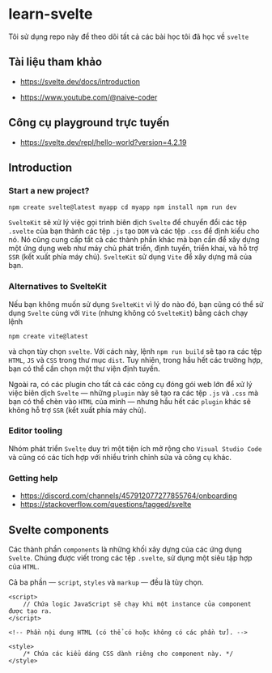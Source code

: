 # learn-svelte

Tôi sử dụng repo này để theo dõi tất cả các bài học tôi đã học về `svelte`

## Tài liệu tham khảo

- https://svelte.dev/docs/introduction

- https://www.youtube.com/@naive-coder

## Công cụ playground trực tuyến

- https://svelte.dev/repl/hello-world?version=4.2.19

## Introduction

### Start a new project?

```svelte
npm create svelte@latest myapp cd myapp npm install npm run dev
```

`SvelteKit` sẽ xử lý việc gọi trình biên dịch `Svelte` để chuyển đổi các tệp `.svelte` của bạn thành các tệp `.js` tạo `DOM` và các tệp `.css` để định kiểu cho nó. Nó cũng cung cấp tất cả các thành phần khác mà bạn cần để xây dựng một ứng dụng web như máy chủ phát triển, định tuyến, triển khai, và hỗ trợ `SSR` (kết xuất phía máy chủ). `SvelteKit` sử dụng `Vite` để xây dựng mã của bạn.

### Alternatives to SvelteKit

Nếu bạn không muốn sử dụng `SvelteKit` vì lý do nào đó, bạn cũng có thể sử dụng `Svelte` cùng với `Vite` (nhưng không có `SvelteKit`) bằng cách chạy lệnh

```svelte
npm create vite@latest
```

và chọn tùy chọn `svelte`. Với cách này, lệnh `npm run build` sẽ tạo ra các tệp `HTML`, `JS` và `CSS` trong thư mục `dist`. Tuy nhiên, trong hầu hết các trường hợp, bạn có thể cần chọn một thư viện định tuyến.

Ngoài ra, có các plugin cho tất cả các công cụ đóng gói web lớn để xử lý việc biên dịch `Svelte` — những `plugin` này sẽ tạo ra các tệp `.js` và `.css` mà bạn có thể chèn vào `HTML` của mình — nhưng hầu hết các `plugin` khác sẽ không hỗ trợ `SSR` (kết xuất phía máy chủ).

### Editor tooling

Nhóm phát triển `Svelte` duy trì một tiện ích mở rộng cho `Visual Studio Code` và cũng có các tích hợp với nhiều trình chỉnh sửa và công cụ khác.

### Getting help

- https://discord.com/channels/457912077277855764/onboarding
- https://stackoverflow.com/questions/tagged/svelte

## Svelte components

Các thành phần `components` là những khối xây dựng của các ứng dụng `Svelte`. Chúng được viết trong các tệp `.svelte`, sử dụng một siêu tập hợp của `HTML`.

Cả ba phần — `script`, `styles` và `markup` — đều là tùy chọn.

```svelte
<script>
	// Chứa logic JavaScript sẽ chạy khi một instance của component được tạo ra.
</script>

<!-- Phần nội dung HTML (có thể có hoặc không có các phần tử). -->

<style>
	/* Chứa các kiểu dáng CSS dành riêng cho component này. */
</style>
```

### <script>

Khối `<script>` chứa `JavaScript` sẽ chạy khi một `instance` của `component` được tạo ra. Các biến được khai báo (hoặc nhập khẩu) ở cấp cao nhất có thể được 'nhìn thấy' từ phần `markup` của `component`. Có bốn quy tắc bổ sung:

### export tạo ra một prop của component.

`Svelte` sử dụng từ khóa `export` để đánh dấu khai báo biến như là một thuộc tính `property` hoặc `prop`, điều này có nghĩa là nó trở nên có thể truy cập được cho những người sử dụng `component` đó (xem phần về `property` và `props` để biết thêm thông tin).

```svelte
<script>
	export let foo;

	// Các giá trị được truyền vào dưới dạng props
	// sẽ ngay lập tức có sẵn
	console.log({ foo });
</script>
```

Bạn có thể chỉ định một giá trị mặc định ban đầu cho một `prop`. Giá trị này sẽ được sử dụng nếu người dùng `component` không chỉ định `prop` đó (hoặc nếu giá trị ban đầu của nó là `undefined`) khi khởi tạo `component`. Lưu ý rằng nếu giá trị của `props` sau đó được cập nhật, bất kỳ `prop` nào không có giá trị được chỉ định sẽ được đặt thành `undefined` (thay vì giá trị ban đầu của nó).

Trong chế độ phát triển (xem các tùy chọn biên dịch), một cảnh báo sẽ được in ra nếu không cung cấp giá trị mặc định ban đầu và người dùng không chỉ định giá trị. Để tắt cảnh báo này, hãy đảm bảo rằng một giá trị mặc định ban đầu được chỉ định, ngay cả khi nó là `undefined`.

```svelte
<script>
	export let bar = 'optional default initial value';
	export let baz = undefined;
</script>
```

Nếu bạn xuất một `const`, `class` , hoặc `function`, chúng sẽ là chỉ đọc (readonly) từ bên ngoài component. Tuy nhiên, các hàm vẫn có thể là giá trị của `prop`, như trong ví dụ dưới đây:

```svelte
<script>
	// đây là chỉ đọc (readonly)
	export const thisIs = 'readonly';

	/** @param {string} name */
	export function greet(name) {
		alert(`hello ${name}!`);
	}

	// đây là một prop
	export let format = (n) => n.toFixed(2);
</script>
```

Các `props` chỉ đọc (readonly) có thể được truy cập như các thuộc tính của phần tử, liên kết với `component` bằng cú pháp `bind:this syntax` (xem thêm phần https://svelte.dev/docs/component-directives#bind-this).

Bạn có thể sử dụng các từ khóa đã được đặt trước (reserved words) làm tên `props`.

```svelte
<script>
	/** @type {string} */
	let className;

	// tạo một thuộc tính `class`, mặc dù
	// nó là một từ khóa đã được đặt trước
	export { className as class };
</script>
```

### Khái niệm reactive

Trong Svelte, "reactive" (hoặc "reactivity") đề cập đến khả năng của hệ thống để tự động theo dõi và cập nhật giao diện người dùng (UI) khi trạng thái của `component` thay đổi. Điều này giúp bạn tránh phải cập nhật `UI` một cách thủ công, vì `Svelte` xử lý điều đó cho bạn.

### Assignments are 'reactive'

Để thay đổi trạng thái của `component` và kích hoạt việc tái kết xuất (re-render), bạn chỉ cần gán giá trị cho một biến được khai báo cục bộ.

Trong ví dụ dưới đây, khi bạn gọi hàm `handleClick`, giá trị của biến `count` sẽ được tăng lên 1. `Svelte` sẽ tự động nhận diện sự thay đổi và cập nhật giao diện người dùng (UI) nếu phần `markup` của `component` có tham chiếu đến `count`. Việc sử dụng biểu thức cập nhật (count += 1) hoặc phép gán giá trị (count = count + 1) đều có cùng hiệu ứng trong việc kích hoạt cập nhật `UI`.

```svelte
<script>
	let count = 0;

	function handleClick() {
		// gọi hàm này sẽ kích hoạt việc cập nhật
		// nếu phần markup tham chiếu đến `count`
		count = count + 1;
	}
</script>
```

Trong `Svelte`, vì cơ chế `reactivity` dựa trên các phép gán giá trị, các phương thức của mảng như `.push()` và `.splice()` sẽ không tự động kích hoạt việc cập nhật giao diện người dùng (UI). Để kích hoạt cập nhật, bạn cần thực hiện một phép gán bổ sung như arr = arr. Phép gán này báo cho `Svelte` rằng giá trị của `arr` đã thay đổi, và do đó `Svelte` sẽ cập nhật `UI` nếu `arr` được tham chiếu trong phần `markup`.

```svelte
<script>
	let arr = [0, 1];

	function handleClick() {
		// gọi phương thức này không kích hoạt cập nhật
		arr.push(2);
		// phép gán này sẽ kích hoạt cập nhật
		// nếu phần markup tham chiếu đến `arr`
		arr = arr;
	}
</script>
```

Trong `Svelte`, các khối <script> chỉ được thực thi khi `component` được tạo ra, vì vậy các phép gán trong khối `<script>` sẽ không tự động được thực hiện lại khi một prop được cập nhật. Trong ví dụ trên, biến name chỉ được thiết lập khi `component` được tạo ra, và nó sẽ không tự động cập nhật khi giá trị của `person` thay đổi.

Để theo dõi các thay đổi của một `prop`, bạn sẽ cần sử dụng một phương pháp khác, chẳng hạn như phản ứng với sự thay đổi của `prop` trong một khối `<script>`, như được minh họa trong phần ví dụ sau.

```svelte
<script>
	export let person;
	// điều này chỉ thiết lập `name` khi component được tạo ra
	// nó sẽ không cập nhật khi `person` thay đổi
	let { name } = person;
</script>
```

### $: marks a statement as reactive

- Câu lệnh `top-level`: Bất kỳ câu lệnh nào ở cấp cao nhất (không nằm trong một khối hoặc hàm) đều có thể được đánh dấu là `reactive` bằng cách thêm tiền tố `$:`.

- Thực thi câu lệnh `reactive`: Các câu lệnh `reactive` chạy sau khi các mã `script` khác được thực thi và trước khi giao diện `component` được `render`, bất cứ khi nào các giá trị mà chúng phụ thuộc thay đổi.

```svelte
<script>
	export let title;
	export let person;

	// điều này sẽ cập nhật document.title mỗi khi
	// prop title thay đổi
	$: document.title = title;

	$: {
		console.log(`nhiều câu lệnh có thể được kết hợp`);
		console.log(`tiêu đề hiện tại là ${title}`);
	}

	// điều này sẽ cập nhật name khi `person` thay đổi
	$: ({ name } = person);

	// không nên làm điều này. nó sẽ chạy trước dòng trên
	let name2 = name;
</script>
```

- Chỉ những giá trị trực tiếp xuất hiện trong khối `$:` mới trở thành các phụ thuộc của câu lệnh `reactive`.

```svelte
<script>
	let x = 0;
	let y = 0;

	/** @param {number} value */
	function yPlusAValue(value) {
		return value + y;
	}

	$: total = yPlusAValue(x);
</script>

Total: {total}
<button on:click={() => x++}> Increment X </button>

<button on:click={() => y++}> Increment Y </button>
```

Trong ví dụ trên, `total` chỉ được cập nhật khi giá trị của `x` thay đổi, vì `x` là giá trị trực tiếp trong biểu thức `yPlusAValue(x)`.
`y` không ảnh hưởng đến việc cập nhật `total` vì `y` không phải là một phần của khối `$:`.
Khi bạn nhấn nút để tăng giá trị của `x`, `total` sẽ được cập nhật vì `x` là một phần của biểu thức trong khối `$:`.

Khi bạn nhấn nút để tăng giá trị của `y`, `total` sẽ không được cập nhật ngay lập tức, vì `y` không phải là một phần của khối `$:` mà chỉ là một phần của hàm `yPlusAValue(x)` được gọi trong khối `$:`.

- Các khối reactive `$:` được sắp xếp và phân tích tĩnh tại thời điểm biên dịch. `Svelte` chỉ xem xét các biến được gán và sử dụng trực tiếp trong khối `$:` đó, không phải các biến trong các hàm được gọi từ khối đó.

```svelte
<script>
	let x = 0;
	let y = 0;

	/** @param {number} value */
	function setY(value) {
		y = value;
	}

	$: yDependent = y;
	$: setY(x);
</script>
```

Trong ví dụ này:

`yDependent = y;` là một khối `reactive` sẽ cập nhật giá trị của `yDependent` khi `y` thay đổi.

`setY(x);` là một khối `reactive` sẽ gọi hàm `setY` với giá trị của `x` và cập nhật `y` mỗi khi `x` thay đổi.

Do các khối `reactive` được phân tích tĩnh và sắp xếp theo thứ tự chúng xuất hiện trong mã nguồn, `setY(x);` sẽ được thực thi trước khi `yDependent = y;` được cập nhật.

Điều này có nghĩa là khi `x` thay đổi, `setY(x)` sẽ cập nhật `y`, nhưng `yDependent` sẽ không ngay lập tức phản ánh giá trị mới của `y` trong lần cập nhật kế tiếp.

`yDependent` sẽ chỉ cập nhật khi `y` thay đổi trực tiếp. Việc thay đổi `x` sẽ không trực tiếp làm `yDependent` cập nhật ngay lập tức vì sự cập nhật của `y` thông qua `setY(x)` sẽ không làm `yDependent` được cập nhật lại.

- Sắp xếp Các Khối `Reactive`:

Di chuyển câu lệnh `$: yDependent = y;` xuống dưới `$: setY(x);` sẽ làm cho `yDependent` được cập nhật khi `x` thay đổi, vì các khối `reactive` sẽ được thực thi theo thứ tự chúng xuất hiện. Khi `x` thay đổi, `setY(x)` sẽ cập nhật `y`, và sau đó `yDependent` sẽ được cập nhật dựa trên giá trị mới của `y`.
Khai Báo Biến Tự Động:

Nếu một câu lệnh chỉ bao gồm việc gán giá trị cho một biến chưa được khai báo, `Svelte` sẽ tự động chèn một câu lệnh khai báo `let` cho biến đó.
Trong ví dụ trên, biến `squared` và `cubed` không cần được khai báo trước vì `Svelte` tự động khai báo chúng.
Câu lệnh `$: squared = num _ num;` và `$: cubed = squared _ num;` sẽ tự động tạo ra các biến `squared` và `cubed` và theo dõi sự thay đổi của chúng, cập nhật giá trị khi `num` thay đổi.

```svelte
<script>
	/** @type {number} */
	export let num;

	// Chúng ta không cần khai báo `squared` và `cubed`
	// — Svelte sẽ tự động làm điều đó cho chúng ta
	$: squared = num * num;
	$: cubed = squared * num;
</script>
```

### Prefix stores with $ to access their values

- `Store` là một đối tượng cho phép truy cập giá trị một cách `reactive` qua một hợp đồng `store` đơn giản. Mô-đun `svelte/store` cung cấp các triển khai `store` cơ bản để thực hiện hợp đồng này.

- Truy Cập Giá Trị `Store`:

Bất kỳ khi nào bạn có một tham chiếu đến `store`, bạn có thể truy cập giá trị của nó trong `component` bằng cách thêm ký hiệu `$` trước tên `store`. Điều này khiến `Svelte` khai báo biến với tiền tố `$`, đăng ký vào `store` khi `component` được khởi tạo và hủy đăng ký khi cần thiết.

- Gán Giá Trị:

Việc gán giá trị cho các biến có tiền tố $ yêu cầu biến đó phải là một `writable store` và sẽ dẫn đến việc gọi phương thức `.set` của `store`.
Địa Điểm Khai Báo `Store`:

- `Store` phải được khai báo ở cấp cao nhất của `component` — không nằm trong một khối `if` hay `hàm`, chẳng hạn.
- Biến Cục Bộ:

Các biến cục bộ (không phải giá trị store) không nên có tiền tố `$`.

```svelte
<script>
	import { writable } from 'svelte/store';

	const count = writable(0);
	console.log($count); // in ra 0

	count.set(1);
	console.log($count); // in ra 1

	$count = 2;
	console.log($count); // in ra 2
</script>
```

### Tạo Stores Tùy Chỉnh Trong Svelte

- Bạn có thể tạo các store của riêng mình mà không cần dựa vào `svelte/store`, bằng cách triển khai hợp đồng `store`:

- `.subscribe Method:`

Một `store` phải chứa phương thức `.subscribe`, phương thức này phải chấp nhận một hàm đăng ký (subscription function) như đối số.
Hàm đăng ký này phải được gọi ngay lập tức và đồng bộ với giá trị hiện tại của store khi gọi `.subscribe`.
Tất cả các hàm đăng ký hiện tại của `store` phải được gọi đồng bộ mỗi khi giá trị của `store` thay đổi.

`Unsubscribe Function:`

Phương thức `.subscribe` phải trả về một hàm hủy đăng ký (unsubscribe function).
Việc gọi hàm hủy đăng ký phải dừng việc đăng ký, và hàm đăng ký tương ứng không được gọi lại bởi `store`.

- `.set Method (Tùy Chọn):`

Một `store` có thể tùy chọn chứa phương thức `.set`, phương thức này phải chấp nhận một giá trị mới cho `store` và gọi tất cả các hàm đăng ký hiện tại đồng bộ.
`Store` như vậy được gọi là `writable store`.

- Tương Thích Với `RxJS Observables:`

Phương thức `.subscribe` cũng có thể trả về một đối tượng với phương thức `.unsubscribe`, thay vì trả về hàm hủy đăng ký trực tiếp.
Tuy nhiên, trừ khi `.subscribe` gọi hàm đăng ký đồng bộ (mà không được yêu cầu bởi Observable spec), `Svelte` sẽ coi giá trị của `store` là `undefined` cho đến khi nó làm vậy.

```svelte
function createCustomStore(initialValue) {
	let value = initialValue;
	const subscribers = new Set();

	return {
		subscribe(subscriber) {
			subscribers.add(subscriber);
			subscriber(value); // Call the subscriber immediately with the current value

			return () => {
				subscribers.delete(subscriber); // Return an unsubscribe function
			};
		},
		set(newValue) {
			value = newValue;
			subscribers.forEach(subscriber => subscriber(value)); // Notify all subscribers
		}
	};
}

// Usage
const count = createCustomStore(0);

count.subscribe(value => {
	console.log(`Current value: ${value}`);
});

count.set(1); // Logs: Current value: 1
```

### <script context="module"> trong Svelte

- Trong `Svelte`, `<script>` với thuộc tính `context="module"` chạy một lần khi `module` lần đầu được đánh giá, thay vì chạy cho mỗi `instance` của `component`. Các giá trị khai báo trong khối này có thể được truy cập từ `<script>` thông thường (và từ phần `markup` của `component`), nhưng không ngược lại.

- Bạn có thể `export` các biến và hàm từ khối này, và chúng sẽ trở thành các `exports` của `module` đã biên dịch.

- Ví dụ: Hàm `alertTotal` có thể được nhập vào từ `module Svelte`.

- Bạn không thể `export  default` từ khối `module`, vì `export` mặc định của `module` là chính `component`.

- Các biến khai báo trong khối `module` không `reactive`. Việc gán lại giá trị cho chúng sẽ không kích hoạt việc `render` lại mặc dù biến đó có thể được cập nhật. Đối với các giá trị được chia sẻ giữa nhiều `component`, bạn nên sử dụng `store`.

```svelte
<script context="module">
	let totalComponents = 0;

	// Hàm này có thể được export như sau:
	// `import Example, { alertTotal } from './Example.svelte'`
	export function alertTotal() {
		alert(totalComponents);
	}
</script>

<script>
	totalComponents += 1;
	console.log(`total number of times this component has been created: ${totalComponents}`);
</script>
```

### <style>

#### CSS Scoped và Toàn Cục Trong Svelte

Trong `Svelte`, `CSS` bên trong khối <style> sẽ được giới hạn cho `component` đó. Điều này được thực hiện bằng cách thêm một lớp vào các phần tử bị ảnh hưởng, lớp này dựa trên một `hash` của các kiểu của `component` (ví dụ: svelte-123xyz).

#### CSS Scoped

`CSS` bên trong <style> block sẽ chỉ ảnh hưởng đến các phần tử trong `component` đó:

```svelte
<style>
	p {
		/* Điều này chỉ ảnh hưởng đến các <p> trong component này */
		color: burlywood;
	}
</style>
<style>
	:global(body) {
		/* Điều này sẽ áp dụng cho <body> */
		margin: 0;
	}

	div :global(strong) {
		/* Điều này sẽ áp dụng cho tất cả các <strong> trong bất kỳ component nào,
		   nếu chúng nằm trong các phần tử <div> thuộc về component này */
		color: goldenrod;
	}

	p:global(.red) {
		/* Điều này sẽ áp dụng cho tất cả các <p> thuộc về component này với lớp red,
		   ngay cả khi class="red" không xuất hiện trong markup ban đầu, và được thêm vào
		   tại runtime. Điều này hữu ích khi lớp của phần tử được áp dụng động, chẳng hạn như
		   khi cập nhật thuộc tính classList của phần tử trực tiếp. */
	}
</style>
```

#### Keyframes Toàn Cục và <style> Tag Trong Svelte

- `Keyframes` Toàn Cục
  Nếu bạn muốn tạo các `keyframes` mà có thể truy cập toàn cục, bạn cần thêm tiền tố `-global-` vào tên `keyframe` của bạn. Phần `-global-` sẽ bị loại bỏ khi biên dịch, và `keyframe` sẽ được tham chiếu chỉ bằng tên `my-animation-name` ở nơi khác trong mã của bạn.

```svelte
<style>
	@keyframes -global-my-animation-name {
		/* mã keyframe ở đây */
	}
</style>
```

Tên `keyframe` với `-global-` sẽ được biên dịch thành `my-animation-name` và có thể được sử dụng toàn cục trong mã `CSS` của bạn.

`<style> Tag` Trong `Component`
Mỗi `component` nên chỉ có một `<style> tag` cấp cao nhất. Tuy nhiên, bạn có thể có `<style> tag` lồng ghép bên trong các phần tử khác hoặc các khối `logic`.

Thí Dụ:

```svelte
<div>
	<style>
		/* tag <style> này sẽ được chèn vào DOM như vậy */
		div {
			/* Điều này sẽ áp dụng cho tất cả các phần tử `<div>` trong DOM */
			color: red;
		}
	</style>
</div>
```

`<style> tag` lồng ghép sẽ được chèn vào `DOM` mà không có xử lý hay giới hạn phạm vi nào, nghĩa là `CSS` bên trong nó sẽ áp dụng cho toàn bộ `DOM`, không bị giới hạn bởi `scoping` của `component`.

- `Keyframes` Toàn Cục: Sử dụng tiền tố `-global-` để đảm bảo `keyframes` có thể được truy cập toàn cục sau khi biên dịch.
  Một `<style> Tag`: Nên có một `<style> tag` cấp cao nhất trong mỗi `component`. `<style> tag` lồng ghép sẽ không được xử lý và áp dụng toàn cục trong `DOM`.

## Basic markup

### Tags

- Thẻ Viết Thường: Như `<div>`, đại diện cho các phần tử `HTML` thông thường.

- Thẻ Viết Hoa: Như `<Widget>` hoặc `<Namespace.Widget>`, chỉ định một `component`.

* HTML Element:

  ```svelte
  <div>
  	<!-- Đây là một phần tử HTML -->
  </div>
  ```

* Component:

  ```svelte
  <Widget>
  	<!-- Đây là một component -->
  </Widget>
  ```

* Component Với Namespace:

  ```svelte
  <Namespace.Widget>
  	<!-- Đây là một component trong namespace -->
  </Namespace.Widget>
  ```

### Attributes and props

#### Thuộc Tính Mặc Định

- Hoạt Động Giống `HTML`: Các thuộc tính hoạt động giống như các thuộc tính `HTML`.

```svelte
<div class="foo">
	<button disabled>can't touch this</button>
</div>
```

- Giá Trị Có Thể Không Có Dấu Nháy: Giá trị có thể không có dấu nháy.

```svelte
<!-- Không có dâú nháy -->
<input type="checkbox" />
```

- Biểu Thức `JavaScript`: Giá trị thuộc tính có thể chứa các biểu thức `JavaScript`.

```svelte
<a href="page/{p}">page {p}</a>
<button disabled={!clickable}>...</button>
```

- Thuộc Tính `Boolean`: Thuộc tính `boolean` được bao gồm nếu giá trị của nó là `truthy` và bị loại trừ nếu giá trị là `falsy`.

```svelte
<input required={false} placeholder="This input field is not required" />
<div title={null}>This div has no title attribute</div>
```

- Có Thể Được Đặt Trong Dấu Nháy: Nếu biểu thức có các ký tự gây lỗi cú pháp trong HTML thông thường, có thể sử dụng dấu nháy để bao quanh giá trị.

```svelte
<button disabled={number !== 42}>...</button>
```

- Rút Gọn Tên Thuộc Tính: Khi tên thuộc tính và giá trị khớp nhau `(name={name})`, có thể sử dụng cú pháp rút gọn.

```svelte
<button {disabled}>...</button>
<!-- Tương đương với <button disabled={disabled}>...</button> -->
```

#### Thuộc Tính Component

- `Thuộc Tính/Props` Trong `Component`: Các giá trị truyền vào `component` được gọi là `properties` hoặc `props`, không phải là thuộc tính `DOM`.

```svelte
<Widget foo={bar} answer={42} text="hello" />
```

- `Spread Attributes`: Cho phép truyền nhiều thuộc tính hoặc `properties` đến một phần tử hoặc `component` cùng một lúc. Một phần tử hoặc `component` có thể có nhiều `spread attributes`, xen kẽ với các thuộc tính thông thường.

```svelte
<Widget {...things} />
```

- `$$props`: Đại diện cho tất cả các `props` được truyền vào một `component`, bao gồm cả những `props` không được khai báo với `export`. `$$props` có thể không hiệu quả như việc tham chiếu một `prop` cụ thể vì mọi thay đổi ở bất kỳ `prop` nào đều gây ra việc `Svelte` phải kiểm tra lại tất cả các sử dụng của `$$props`.

```svelte
<Widget {...$$props} />
```

- `$$restProps`: Chứa các `props` không được khai báo với `export`. Có thể dùng để truyền các thuộc tính không xác định khác đến một phần tử trong một `component`. Hiệu suất tương đương như việc truy cập thuộc tính cụ thể.

```svelte
<input {...$$restProps} />
```

#### Thứ Tự Thuộc Tính

- Thứ Tự Quan Trọng: Đôi khi thứ tự thuộc tính quan trọng vì `Svelte` thiết lập thuộc tính tuần tự trong `JavaScript`. Ví dụ:

```svelte
<input type="range" min="0" max="1" value={0.5} step="0.1" />
<!-- Nên đổi thành <input type="range" min="0" max="1" step="0.1" value={0.5}/> -->
<img src="..." loading="lazy" />
<!-- Nên đổi thành <img loading="lazy" src="..."> -->
```

Giải Thích: `Svelte` có thể thiết lập thuộc tính theo thứ tự không mong muốn nếu bạn không chú ý đến thứ tự. Điều chỉnh thứ tự thuộc tính giúp đảm bảo rằng các thuộc tính được thiết lập đúng cách.

### Text expressions

- Trong `Svelte`, bạn có thể bao gồm các biểu thức `JavaScript` trong văn bản bằng cách đặt chúng trong dấu ngoặc nhọn.

- Biểu Thức JavaScript: Đặt biểu thức JavaScript vào dấu ngoặc nhọn để bao gồm nó trong template.

- Biểu Thức `RegExp`: Nếu bạn đang sử dụng cú pháp `literal` cho biểu thức chính quy `(RegExp)`, bạn cần bao nó trong dấu ngoặc đơn.

- Nếu bạn cần bao gồm dấu ngoặc nhọn { hoặc } trong `template` mà không phải là một biểu thức `JavaScript`, bạn có thể sử dụng các chuỗi thực thể `HTML`:

* Dấu ngoặc mở {:
  &lbrace;
  &lcub;
  &#123;
* Dấu ngoặc đóng }:
  &rbrace;
  &rcub;
  &#125;

```svelte
<h1>Hello {name}!</h1><p>{a} + {b} = {a + b}.</p>
<div>{/^[A-Za-z ]+$/.test(value) ? x : y}</div>
```

### Comments

Bạn có thể sử dụng các chú thích `HTML` bên trong các `component` của `Svelte` để thêm ghi chú hoặc tắt các cảnh báo.

- Chú Thích `HTML` Bình Thường:

```svelte
<!-- this is a comment! --><h1>Hello world</h1>
```

- Chú Thích `svelte-ignore`:

```svelte
<!-- svelte-ignore a11y-autofocus -->
<input bind:value={name} autofocus />
```

## Logic blocks

### {#if ...}

- Câu Lệnh `if` Đơn Giản: Bạn có thể dùng cú pháp `if` để chỉ hiển thị nội dung khi điều kiện là đúng.

```svelte
{#if expression}...{/if}
```

- Câu Lệnh `if` Với Điều Kiện Phụ: Bạn có thể thêm điều kiện phụ với `{:else if expression}`, và kết thúc bằng `{:else}` nếu cần.

```svelte
{#if expression}...{:else if expression}...{/if}
```

- Khối `if` Có Thể Bao Bọc Văn Bản: Các khối `if` không nhất thiết phải bao bọc các phần tử `HTML`. Chúng cũng có thể bao bọc văn bản trong các phần tử `HTML`.

```svelte
<p>
	{#if porridge.temperature > 100}
		Too hot!
	{:else if 80 > porridge.temperature}
		Too cold!
	{:else}
		Just right!
	{/if}
</p>
```

### {#each ...}

```svelte
{#each expression as name}...{/each}
```

```svelte
{#each expression as name, index}...{/each}
```

```svelte
{#each expression as name (key)}...{/each}
```

```svelte
{#each expression as name, index (key)}...{/each}
```

```svelte
{#each expression as name}...{:else}...{/each}
```

Ví dụ về việc lặp qua danh sách:

```svelte
<h1>Shopping list</h1>
<ul>
	{#each items as item}
		<li>{item.name} x {item.qty}</li>
	{/each}
</ul>
```

- Khối `each` có thể lặp qua bất kỳ mảng hoặc giá trị tương tự như mảng — đó là, bất kỳ đối tượng nào có thuộc tính `length`.

- Bạn có thể chỉ định chỉ số (tương đương với tham số thứ hai trong hàm `array.map(...)`):

```svelte
{#each items as item, i}
	<li>{i + 1}: {item.name} x {item.qty}</li>
{/each}
```

- Nếu cung cấp biểu thức `key` — mà phải xác định duy nhất mỗi mục trong danh sách — `Svelte` sẽ sử dụng nó để phân biệt danh sách khi dữ liệu thay đổi, thay vì thêm hoặc xóa các mục ở cuối. `key` có thể là bất kỳ đối tượng nào, nhưng chuỗi và số được khuyến nghị vì chúng cho phép danh tính vẫn còn khi các đối tượng thay đổi.

```svelte
{#each items as item (item.id)}
	<li>{item.name} x {item.qty}</li>
{/each}

<!-- hoặc với giá trị chỉ số bổ sung -->
{#each items as item, i (item.id)}
	<li>{i + 1}: {item.name} x {item.qty}</li>
{/each}
```

- Bạn có thể tự do sử dụng các mẫu phân tích cấu trúc `(destructuring)` và mẫu phần còn lại `(rest patterns)` trong các khối `each`.

```svelte
{#each items as { id, name, qty }, i (id)}
	<li>{i + 1}: {name} x {qty}</li>
{/each}

{#each objects as { id, ...rest }}
	<li><span>{id}</span><MyComponent {...rest} /></li>
{/each}

{#each items as [id, ...rest]}
	<li><span>{id}</span><MyComponent values={rest} /></li>
{/each}
```

- Khối `each` cũng có thể có một khối `{:else}`, được hiển thị nếu danh sách trống.

```svelte
{#each todos as todo}
	<p>{todo.text}</p>
{:else}
	<p>No tasks today!</p>
{/each}
```

- Từ `Svelte 4`, bạn có thể lặp qua các `iterable` như `Map` hoặc `Set`. Các `iterable` cần phải là hữu hạn và tĩnh (chúng không nên thay đổi trong khi đang lặp qua). Dưới đây, chúng sẽ được chuyển đổi thành mảng bằng `Array`.`from` trước khi được truyền cho quá trình `render`. Nếu bạn viết mã nhạy cảm với hiệu suất, hãy cố gắng tránh sử dụng `iterable` và sử dụng mảng thông thường vì chúng hiệu quả hơn.

### {#await ...}

```svelte
{#await expression}...{:then name}...{:catch name}...{/await}
```

```svelte
{#await expression}...{:then name}...{/await}
```

```svelte
{#await expression then name}...{/await}
```

```svelte
{#await expression catch name}...{/await}
```

Khối `await` trong `Svelte` cho phép bạn xử lý ba trạng thái khác nhau của một `Promise` — chờ `(pending)`, hoàn thành `(fulfilled)`, hoặc từ chối `(rejected)`. Trong chế độ `SSR (Server-Side Rendering)`, chỉ có nhánh chờ sẽ được `render` trên `server`. Nếu biểu thức được cung cấp không phải là một `Promise`, chỉ có nhánh hoàn thành sẽ được `render`, kể cả trong chế độ `SSR`.

- Cú pháp cơ bản:

```svelte
{#await expression}
	<!-- promise is pending -->
	<p>waiting for the promise to resolve...</p>
{:then name}
	<!-- promise was fulfilled or not a Promise -->
	<p>The value is {name}</p>
{:catch name}
	<!-- promise was rejected -->
	<p>Something went wrong: {name.message}</p>
{/await}
```

- Bỏ qua khối `catch` nếu không cần xử lý khi `promise` bị từ chối (hoặc không có lỗi):

```svelte
{#await promise}
	<!-- promise is pending -->
	<p>waiting for the promise to resolve...</p>
{:then value}
	<!-- promise was fulfilled -->
	<p>The value is {value}</p>
{/await}
```

- Nếu bạn không quan tâm đến trạng thái chờ, có thể bỏ qua khối này:

```svelte
{#await promise then value}
	<p>The value is {value}</p>
{/await}
```

- Tương tự, nếu bạn chỉ muốn hiển thị trạng thái lỗi, bạn có thể bỏ qua khối then:

```svelte
{#await promise catch error}
	<p>The error is {error}</p>
{/await}
```

### {#key ...}

```svelte
{#key expression}...{/key}
```

- Khối `key` trong `Svelte` giúp bạn kiểm soát việc hủy và tái tạo nội dung của một phần tử khi giá trị của biểu thức thay đổi. Điều này rất hữu ích khi bạn muốn phần tử hoặc `component` thực hiện một hiệu ứng chuyển tiếp `(transition)` mỗi khi giá trị thay đổi.

- Khi sử dụng với phần tử:

```svelte
{#key value}
	<div transition:fade>{value}</div>
{/key}
```

- Khi sử dụng với `component`:

```svelte
{#key value}
	<Component />
{/key}
```
## Special tags

### {@html ...}

```svelte
{@html expression}
```

- Trong `Svelte`, các ký tự như `<` và `>` trong biểu thức văn bản sẽ được thoát `(escaped)`, có nghĩa là chúng sẽ không được hiển thị như là `HTML` mà chỉ là văn bản thông thường. Tuy nhiên, với các biểu thức `HTML`, chúng không bị thoát mà sẽ được hiển thị như là `HTML`.

- Biểu thức `{@html}` trong `Svelte` cho phép bạn chèn `HTML` trực tiếp vào trong `DOM`. Tuy nhiên, nó yêu cầu biểu thức phải là `HTML` hợp lệ. Ví dụ: `{@html "<div>"}` sẽ không hoạt động vì `<div>` chưa phải là `HTML` hợp lệ khi đứng một mình mà cần có thẻ đóng tương ứng.

- Đặc biệt, `Svelte` không tự động làm sạch `(sanitize)` các biểu thức trước khi chèn `HTML`. Nếu dữ liệu đến từ một nguồn không tin cậy, bạn phải làm sạch dữ liệu đó trước khi chèn nó vào `DOM`, nếu không, bạn sẽ mở ra lỗ hổng bảo mật `XSS (Cross-Site Scripting)`.

```svelte
<div class="blog-post">
	<h1>{post.title}</h1>
	{@html post.content}
</div>
```

### {@debug ...}

```svelte
{@debug}
```
```svelte
{@debug var1, var2, ..., varN}
```

Thẻ `{@debug ...}` cung cấp một giải pháp thay thế cho `console.log(...)`. Nó ghi lại giá trị của các biến cụ thể mỗi khi chúng thay đổi và tạm dừng việc thực thi mã nếu bạn mở công cụ phát triển `(devtools)`.

```svelte
<script>
	let user = {
		firstname: 'Ada',
		lastname: 'Lovelace'
	};
</script>

{@debug user}

<h1>Hello {user.firstname}!</h1>
```
Thẻ `{@debug ...}` chấp nhận danh sách tên biến được phân tách bằng dấu phẩy (không phải các biểu thức tùy ý).
```svelte
<!-- Có thể biên dịch -->
{@debug user}
{@debug user1, user2, user3}
<!-- Không thể biên dịch -->
{@debug user.firstname}
{@debug myArray[0]}
{@debug !isReady}
{@debug typeof user === 'object'}
```

Thẻ `{@debug}` không có đối số sẽ chèn một câu lệnh `debugger`, được kích hoạt khi bất kỳ trạng thái nào thay đổi, thay vì chỉ các biến cụ thể.

### {@const ...}

```svelte
{@const assignment}
```

Thẻ `{@const ...}` trong `Svelte` được sử dụng để định nghĩa một hằng số cục bộ.

```svelte
<script>
	export let boxes;
</script>

{#each boxes as box}
	{@const area = box.width * box.height}
	{box.width} * {box.height} = {area}
{/each}
```

Thẻ `{@const}` chỉ được phép sử dụng như là phần tử con trực tiếp của `{#if}`, `{:else if}`, `{:else}`, `{#each}`, `{:then}`, `{:catch}`, `<Component />` hoặc `<svelte:fragment />`.

## Element directives

Cũng như các thuộc tính, các phần tử có thể có các `directive`, giúp kiểm soát hành vi của phần tử theo một cách nào đó.

### on:eventname

```svelte
on:eventname={handler}
```
```svelte
on:eventname|modifiers={handler}
```
- Sử dụng directive on: để lắng nghe các sự kiện DOM.

```svelte
<script>
	let count = 0;

	/** @param {MouseEvent} event */
	function handleClick(event) {
		count += 1;
	}
</script>

<button on:click={handleClick}>
	count: {count}
</button>
```

- Các hàm xử lý sự kiện `(handlers)` có thể được khai báo trực tiếp mà không gây ra bất kỳ ảnh hưởng nào đến hiệu suất. Giống như các thuộc tính, giá trị của các `directive` có thể được đặt trong dấu ngoặc kép để hỗ trợ các công cụ tô sáng cú pháp.

```svelte
<button on:click={() => (count += 1)}>
	count: {count}
</button>
```
- Thêm các `modifier` vào sự kiện DOM bằng ký tự |.

```svelte
<form on:submit|preventDefault={handleSubmit}>
	<!-- Sự kiện `submit` sẽ bị ngăn chặn mặc định (preventDefault),
		 vì vậy trang sẽ không bị tải lại -->
</form>
```

- Các `modifier` sau đây có sẵn trong `Svelte`:

 + `preventDefault` — gọi `event.preventDefault()` trước khi chạy hàm xử lý.
 + `stopPropagation` — gọi `event.stopPropagation()`, ngăn sự kiện tiếp cận phần tử tiếp theo.
 + `stopImmediatePropagation` — gọi `event.stopImmediatePropagation()`, ngăn các hàm xử lý khác của cùng một sự kiện không được kích hoạt.
 + `passive` — cải thiện hiệu suất cuộn cho các sự kiện cảm ứng/cuộn (`Svelte` sẽ tự động thêm nó khi an toàn để làm như vậy).
 + `nonpassive` — thiết lập rõ ràng `passive: false`.
 + `capture` — kích hoạt hàm xử lý trong giai đoạn bắt đầu `(capture phase)` thay vì giai đoạn nổi bọt `(bubbling phase)`.
 + `once` — loại bỏ hàm xử lý sau lần đầu tiên nó chạy.
 + `self` — chỉ kích hoạt hàm xử lý nếu `event.target` là chính phần tử đó.
 + `trusted` — chỉ kích hoạt hàm xử lý nếu `event.isTrusted` là `true`, tức là sự kiện được kích hoạt bởi hành động của người dùng.

- Các `modifier` có thể được kết hợp với nhau, ví dụ như `on:click|once|capture={...}`.

- Nếu `directive on`: được sử dụng mà không có giá trị, `component` sẽ chuyển tiếp sự kiện, có nghĩa là người sử dụng `component` có thể lắng nghe sự kiện đó.

```svelte
<button on:click> 
Trong ví dụ này, khi sự kiện click xảy ra trên nút, component sẽ phát ra sự kiện đó, cho phép các thành phần sử dụng component này lắng nghe và xử lý sự kiện click.
 </button>
```
- Có thể có nhiều trình xử lý sự kiện cho cùng một sự kiện:

```svelte
<script>
	let counter = 0;
	function increment() {
		counter = counter + 1;
	}

	/** @param {MouseEvent} event */
	function track(event) {
		trackEvent(event);
	}
</script>
<!--  Khi người dùng nhấp vào nút, cả hai hàm increment và track sẽ được gọi -->
<button on:click={increment} on:click={track}>Click me!</button>
```

### bind:property

```svelte
bind:property={variable}
```

Dữ liệu thường chảy từ trên xuống, từ cha đến con. `Directive bind:` cho phép dữ liệu chảy theo hướng ngược lại, từ con lên cha. Hầu hết các liên kết `(bindings)` cụ thể cho các phần tử.

- Các liên kết đơn giản nhất phản ánh giá trị của một thuộc tính, chẳng hạn như `input.value`.

```svelte
<input bind:value={name} />
<textarea bind:value={text} />

<input type="checkbox" bind:checked={yes} />
```
- Nếu tên và giá trị trùng khớp, bạn có thể sử dụng cú pháp rút gọn.

```svelte
<input bind:value />
<!-- tương đương với
<input bind:value={value} />
-->
```
- Liên kết số: Các giá trị đầu vào số sẽ được chuyển đổi kiểu; mặc dù `input.value` là một chuỗi theo cách mà `DOM` xử lý, nhưng `Svelte` sẽ coi nó là một số. Nếu trường đầu vào trống hoặc không hợp lệ (trong trường hợp `type="number"`), giá trị sẽ là `null`.

```svelte
<input type="number" bind:value={num} />
<input type="range" bind:value={num} />
```

- Liên kết tệp: Với các phần tử `<input>` có thuộc tính `type="file"`, bạn có thể sử dụng `bind:files` để lấy `FileList` của các tệp đã chọn. Đây là một thuộc tính chỉ đọc.

```svelte
<label for="avatar">Upload a picture:</label>
<input accept="image/png, image/jpeg" bind:files id="avatar" name="avatar" type="file" />
```
- Thứ tự của các `directive`: Khi sử dụng các `directive bind:` cùng với các `directive on:`, thứ tự mà chúng được định nghĩa sẽ ảnh hưởng đến giá trị của biến liên kết khi hàm xử lý sự kiện được gọi.

```svelte
<script>
	let value = 'Hello World';
</script>

<input
	on:input={() => console.log('Old value:', value)}
	bind:value
	on:input={() => console.log('New value:', value)}
/>
```
Ở đây, chúng ta đang liên kết với giá trị của một trường đầu vào văn bản, sử dụng sự kiện `input`. Các liên kết trên các phần tử khác có thể sử dụng các sự kiện khác như `change`.

### Binding <select> value

- Liên kết giá trị của một phần tử `<select>` tương ứng với thuộc tính `value` của thẻ `<option>` được chọn, giá trị này có thể là bất kỳ kiểu dữ liệu nào (không chỉ là chuỗi như thường thấy trong `DOM`).

```svelte
<select bind:value={selected}>
	<option value={a}>a</option>
	<option value={b}>b</option>
	<option value={c}>c</option>
</select>
```

- Đối với phần tử `<select multiple>`, nó hoạt động tương tự như một nhóm `checkbox`. Biến liên kết là một mảng chứa các giá trị tương ứng với thuộc tính `value` của từng thẻ `<option>` được chọn.

```svelte
<select multiple bind:value={fillings}>
	<option value="Rice">Rice</option>
	<option value="Beans">Beans</option>
	<option value="Cheese">Cheese</option>
	<option value="Guac (extra)">Guac (extra)</option>
</select>
```

- Khi giá trị của một thẻ `<option>` khớp với nội dung văn bản của nó, bạn có thể bỏ qua thuộc tính `value`.

```svelte
<select multiple bind:value={fillings}>
	<option>Rice</option>
	<option>Beans</option>
	<option>Cheese</option>
	<option>Guac (extra)</option>
</select>
```

- Các phần tử có thuộc tính `contenteditable` hỗ trợ các liên kết sau:

 + `innerHTML`
 + `innerText`
 + `textContent`

```svelte
<div contenteditable="true" bind:innerHTML={html} />
```

- Liên kết với phần tử `<details>`

```svelte
<details bind:open={isOpen}>
	<summary>Details</summary>
	<p>Something small enough to escape casual notice.</p>
</details>
```

### Media element bindings

- Bảy liên kết chỉ đọc `(readonly)`:
 + `duration` (chỉ đọc) — tổng thời lượng của `video`, tính bằng giây.
 + `buffered` (chỉ đọc) — một mảng các đối tượng `{start, end}` đại diện cho các khoảng đã tải trước.
 + `played` (chỉ đọc) — tương tự như `buffered`, nhưng đại diện cho các khoảng đã phát.
 + `seekable` (chỉ đọc) — tương tự như `buffered`, nhưng đại diện cho các khoảng có thể tua.
 + `seeking` (chỉ đọc) — `boolean`, xác định xem `video` đang được tua hay không.
 + `ended` (chỉ đọc) — `boolean`, xác định xem `video` đã kết thúc hay chưa.
 + `readyState` (chỉ đọc) — một giá trị số từ 0 đến 4, biểu thị trạng thái sẵn sàng của `media`.
- Năm liên kết hai chiều:
 + `currentTime` — thời gian phát hiện tại của `video`, tính bằng giây.
 + `playbackRate` — tốc độ phát `video`, với giá trị 1 là tốc độ 'bình thường'.
 + `paused` — `boolean`, xác định xem `video` có đang tạm dừng hay không.
 + `volume` — giá trị từ 0 đến 1, biểu thị âm lượng của `video`.
 + `muted` — `boolean`, xác định xem `video` có bị tắt tiếng hay không.
- Liên kết bổ sung cho `video`:
 + `videoWidth` (chỉ đọc) — chiều rộng của `video`.
 + `videoHeight` (chỉ đọc) — chiều cao của `video`.
 
```svelte
<video
	src={clip}
	bind:duration
	bind:buffered
	bind:played
	bind:seekable
	bind:seeking
	bind:ended
	bind:readyState
	bind:currentTime
	bind:playbackRate
	bind:paused
	bind:volume
	bind:muted
	bind:videoWidth
	bind:videoHeight
/>
```

### Image element bindings

- Phần tử `<img>` có hai liên kết chỉ đọc:

 + `naturalWidth` (chỉ đọc) — chiều rộng gốc của hình ảnh, có sẵn sau khi hình ảnh đã được tải.
 + `naturalHeight` (chỉ đọc) — chiều cao gốc của hình ảnh, có sẵn sau khi hình ảnh đã được tải.

```svelte
<img
	bind:naturalWidth
	bind:naturalHeight
></img>
```

### Block-level element bindings

- Các phần tử cấp khối có bốn liên kết chỉ đọc, được đo bằng kỹ thuật tương tự như sau:

 + `clientWidth` (chỉ đọc) — chiều rộng của nội dung phần tử, bao gồm `padding` nhưng không bao gồm viền và cuộn dọc.
 + `clientHeight` (chỉ đọc) — chiều cao của nội dung phần tử, bao gồm `padding` nhưng không bao gồm viền và cuộn dọc.
 + `offsetWidth` (chỉ đọc) — chiều rộng của phần tử, bao gồm `padding`, viền và cuộn dọc.
 + `offsetHeight` (chỉ đọc) — chiều cao của phần tử, bao gồm `padding`, viền và cuộn dọc.

```svelte
<div bind:offsetWidth={width} bind:offsetHeight={height}>
	<Chart {width} {height} />
</div>
```

### bind:group

```svelte
bind:group={variable}
```

- Bạn có thể sử dụng `bind:group` để liên kết các `input` hoạt động cùng nhau.

```svelte
<script>
	let tortilla = 'Plain';

	/** @type {Array<string>} */
	let fillings = [];
</script>

<!-- Các radio inputs trong cùng một nhóm sẽ loại trừ lẫn nhau -->
<input type="radio" bind:group={tortilla} value="Plain" />
<input type="radio" bind:group={tortilla} value="Whole wheat" />
<input type="radio" bind:group={tortilla} value="Spinach" />

<!-- Các checkbox inputs trong cùng một nhóm sẽ thêm giá trị vào một mảng -->
<input type="checkbox" bind:group={fillings} value="Rice" />
<input type="checkbox" bind:group={fillings} value="Beans" />
<input type="checkbox" bind:group={fillings} value="Cheese" />
<input type="checkbox" bind:group={fillings} value="Guac (extra)" />
```

- Chú thích:
 + `Radio inputs`: Các `radio inputs` trong cùng một nhóm `bind:group` sẽ loại trừ lẫn nhau, tức là chỉ một lựa chọn có thể được chọn tại một thời điểm.

 + `Checkbox inputs`: Các `checkbox inputs` trong cùng một nhóm `bind:group` sẽ thêm giá trị vào một mảng. Mỗi `checkbox` được chọn sẽ được thêm vào mảng `fillings`.

- Lưu ý:
`bind:group` chỉ hoạt động nếu các `input` nằm trong cùng một thành phần `Svelte`.

### bind:this

Bạn có thể sử dụng `bind:this` để lấy tham chiếu đến một `DOM` node cụ thể.

```svelte
<script>
	import { onMount } from 'svelte';

	/** @type {HTMLCanvasElement} */
	let canvasElement;

	onMount(() => {
		const ctx = canvasElement.getContext('2d');
		drawStuff(ctx);
	});
</script>

<canvas bind:this={canvasElement} />
```

### class:name

```svelte
class:name={value}
```

```svelte
class:name
```

- Sử dụng `class`: để thao tác với lớp `CSS`

```svelte
<!-- Các ví dụ này là tương đương -->
<div class={isActive ? 'active' : ''}>...</div>
<div class:active={isActive}>...</div>

<!-- Viết tắt khi tên lớp và giá trị đều giống nhau -->
<div class:active>...</div>

<!-- Có thể bao gồm nhiều chỉ thị class để thao tác với nhiều lớp cùng lúc -->
<div class:active class:inactive={!active} class:isAdmin>...</div>
```

### style:property

```svelte
style:property={value}
```

```svelte
style:property="value"
```

```svelte
style:property
```

- Sử dụng `style`: để thiết lập nhiều thuộc tính `CSS` trên một phần tử

```svelte
<!-- Các ví dụ này là tương đương -->
<div style:color="red">...</div>
<div style="color: red;">...</div>

<!-- Có thể sử dụng biến để thiết lập giá trị CSS -->
<div style:color={myColor}>...</div>

<!-- Viết tắt khi tên thuộc tính và tên biến giống nhau -->
<div style:color>...</div>

<!-- Có thể thiết lập nhiều thuộc tính CSS cùng lúc -->
<div style:color style:width="12rem" style:background-color={darkMode ? 'black' : 'white'}>...</div>

<!-- Các thuộc tính CSS có thể được đánh dấu là quan trọng -->
<div style:color|important="red">...</div>
```

### use:action

```svelte
use:action
```

```svelte
use:action={parameters}
```

```svelte
action = (node: HTMLElement, parameters: any) => {
	update?: (parameters: any) => void,
	destroy?: () => void
}
```

- `Actions` là các hàm được gọi khi một phần tử được tạo ra trong `DOM`. Chúng có thể trả về một đối tượng với phương thức `destroy`, phương thức này sẽ được gọi khi phần tử bị xóa khỏi `DOM`.

```svelte
<script>
	/** @type {import('svelte/action').Action}  */
	function foo(node) {
		// phần tử `node` đã được gắn vào DOM

		return {
			destroy() {
				// phần tử `node` đã bị xóa khỏi DOM
			}
		};
	}
</script>

<div use:foo />
```

- Thêm tham số cho `Action`
 + Một `Action` có thể nhận một tham số. Nếu giá trị trả về của hàm có phương thức `update`, phương thức này sẽ được gọi bất cứ khi nào tham số thay đổi, ngay sau khi `Svelte` cập nhật `markup`.

 + Không cần lo lắng về việc hàm `foo` được khai báo lại cho mỗi `instance` của `component` — `Svelte` sẽ tự động đưa những hàm không phụ thuộc vào trạng thái cục bộ ra khỏi định nghĩa của `component`.

 ```svelte
<script>
	export let bar;

	/** @type {import('svelte/action').Action}  */
	function foo(node, bar) {
		// phần tử `node` đã được gắn vào DOM

		return {
			update(bar) {
				// giá trị của `bar` đã thay đổi
			},

			destroy() {
				// phần tử `node` đã bị xóa khỏi DOM
			}
		};
	}
</script>

<div use:foo={bar} />
```

- Tóm tắt:
 + `Actions` là các hàm xử lý cho các phần tử `DOM`, có thể trả về các phương thức `update` và `destroy`.
 + `update`: Được gọi khi tham số của `Action` thay đổi.
 + `destroy`: Được gọi khi phần tử `DOM` bị xóa.

 ### transition:fn

 ```svelte
transition:fn
```

```svelte
transition:fn={params}
```

```svelte
transition:fn|global
```

```svelte
transition:fn|global={params}
```

```svelte
transition:fn|local
```

```svelte
transition:fn|local={params}
```

```svelte
transition = (node: HTMLElement, params: any, options: { direction: 'in' | 'out' | 'both' }) => {
	delay?: number,
	duration?: number,
	easing?: (t: number) => number,
	css?: (t: number, u: number) => string,
	tick?: (t: number, u: number) => void
}
```

- `Transition` được kích hoạt khi một phần tử xuất hiện hoặc biến mất khỏi `DOM` do thay đổi trạng thái.

 + Khi một khối đang thực hiện quá trình chuyển đổi ra khỏi `DOM`, tất cả các phần tử bên trong khối đó, bao gồm cả những phần tử không có chuyển đổi riêng, sẽ được giữ lại trong `DOM` cho đến khi mọi chuyển đổi trong khối đó hoàn thành.
 + Chỉ thị `transition`:
 + Chỉ thị `transition`: xác định một quá trình chuyển đổi hai chiều, nghĩa là nó có thể được đảo ngược một cách mượt mà trong khi chuyển đổi đang diễn ra.

```svelte
{#if visible}
	<div transition:fade>fades in and out</div>
{/if}
```

- `Transitions` cục bộ và toàn cục

 + `Transitions` cục bộ `(local)`: Mặc định, trong `Svelte 3`, `transitions` là toàn cục, nhưng hiện tại chúng là cục bộ. Chúng chỉ được kích hoạt khi khối chứa chúng được tạo hoặc bị hủy, không phải khi các khối cha được tạo hoặc hủy.
 + `Transitions` toàn cục `(global)`: Nếu muốn một 1 được kích hoạt cả khi khối cha thay đổi, bạn có thể sử dụng `|global`.

 
```svelte
{#if x}
	{#if y}
		<p transition:fade>fades in and out only when y changes</p>

		<p transition:fade|global>fades in and out when x or y change</p>
	{/if}
{/if}
```

- Chuyển đổi `intro` khi `render` lần đầu

 + Mặc định, các chuyển đổi `intro` sẽ không chạy khi `render` lần đầu tiên. Bạn có thể thay đổi hành vi này bằng cách đặt `intro: true` khi tạo `component` và đánh dấu `transition` là `global`.

```svelte
<YourComponent intro={true} transition:fade|global />
```

### Transition parameters

- Sử dụng Tham số với `Transitions` trong `Svelte`

- Tương tự như `actions`, `transitions` trong `Svelte` cũng có thể nhận các tham số.

Các tham số này được truyền dưới dạng một đối tượng trong một tag biểu thức, sử dụng cú pháp `{{}}`.

```svelte
{#if visible}
	<div transition:fade={{ duration: 2000 }}>fades in and out over two seconds</div>
{/if}
```

### Custom transition functions

- Sử dụng Hàm Tùy Chỉnh với `Transitions` trong `Svelte`

 + `Transitions` trong `Svelte` có thể sử dụng các hàm tùy chỉnh để tạo hiệu ứng chuyển đổi linh hoạt hơn. Khi sử dụng hàm tùy chỉnh, nếu đối tượng trả về có thuộc tính `css`, `Svelte` sẽ tạo một hoạt ảnh `CSS` cho phần tử.

- Hàm `whoosh`:

 ```svelte
<script>
	import { elasticOut } from 'svelte/easing';

	/** @type {boolean} */
	export let visible;

	/**
	 * @param {HTMLElement} node
	 * @param {{ delay?: number, duration?: number, easing?: (t: number) => number }} params
	 */
	function whoosh(node, params) {
		const existingTransform = getComputedStyle(node).transform.replace('none', '');

		return {
			delay: params.delay || 0,
			duration: params.duration || 400,
			easing: params.easing || elasticOut,
			css: (t, u) => `transform: ${existingTransform} scale(${t})`
		};
	}
</script>

{#if visible}
	<div in:whoosh>whooshes in</div>
{/if}
```

- Hàm Tùy Chỉnh với `tick`, `typewriter`

 ```svelte
<script>
	export let visible = false;

	/**
	 * @param {HTMLElement} node
	 * @param {{ speed?: number }} params
	 */
	function typewriter(node, { speed = 1 }) {
		const valid = node.childNodes.length === 1 && node.childNodes[0].nodeType === Node.TEXT_NODE;

		if (!valid) {
			throw new Error(`This transition only works on elements with a single text node child`);
		}

		const text = node.textContent;
		const duration = text.length / (speed * 0.01);

		return {
			duration,
			tick: (t) => {
				const i = ~~(text.length * t);
				node.textContent = text.slice(0, i);
			}
		};
	}
</script>

{#if visible}
	<p in:typewriter={{ speed: 1 }}>The quick brown fox jumps over the lazy dog</p>
{/if}
```

- Phối hợp Các `Transition`
 + Nếu một hàm chuyển đổi trả về một hàm thay vì một đối tượng chuyển đổi, hàm này sẽ được gọi trong `microtask` tiếp theo. Điều này cho phép phối hợp nhiều chuyển đổi, tạo ra hiệu ứng như `crossfade`.

- Tham số `options`:
 + `direction` là một trong các giá trị: `in`, `out`, hoặc `both`, tùy thuộc vào loại chuyển đổi.
 + Sử dụng các hàm tùy chỉnh cho phép bạn tạo ra các hiệu ứng chuyển đổi tinh vi và sáng tạo trong ứng dụng `Svelte` của bạn.

 ### Transition events

 - Khi một phần tử có hiệu ứng chuyển đổi `(transitions)`, nó sẽ phát ra các sự kiện bổ sung ngoài các sự kiện DOM tiêu chuẩn. Các sự kiện này giúp bạn theo dõi và điều khiển quá trình chuyển đổi.

- Các Sự Kiện Chuyển Đổi:
 + `introstart`: Kích hoạt khi chuyển đổi vào bắt đầu.
 + `introend`: Kích hoạt khi chuyển đổi vào kết thúc.
 + `outrostart`: Kích hoạt khi chuyển đổi ra bắt đầu.
 + `outroend`: Kích hoạt khi chuyển đổi ra kết thúc.

 ```svelte
{#if visible}
	<p
		transition:fly={{ y: 200, duration: 2000 }}
		on:introstart={() => (status = 'intro started')}
		on:outrostart={() => (status = 'outro started')}
		on:introend={() => (status = 'intro ended')}
		on:outroend={() => (status = 'outro ended')}
	>
		Flies in and out
	</p>
{/if}
```

### in:fn/out:fn


```svelte
in:fn
```

```svelte
in:fn={params}
```

```svelte
in:fn|global
```

```svelte
in:fn|global={params}
```

```svelte
in:fn|local
```

```svelte
in:fn|local={params}
```

```svelte
out:fn
```

```svelte
out:fn={params}
```

```svelte
out:fn|global
```


```svelte
out:fn|global={params}
```

```svelte
out:fn|local
```

```svelte
out:fn|local={params}
```

- Khi bạn muốn áp dụng hiệu ứng chuyển đổi cho các phần tử khi chúng vào `(in:)` hoặc rời khỏi `(out:)` `DOM`, bạn có thể sử dụng các chỉ thị `in:` và `out:.`

- Khác Biệt Với `transition`:
 
 + `in::` Áp dụng hiệu ứng khi phần tử vào `DOM`.
 + `out::` Áp dụng hiệu ứng khi phần tử rời khỏi `DOM`.
 + Các `transitions` áp dụng với `in:` và `out:` không phải là hai chiều như với `transition:`. Điều này có nghĩa là:

- Một `transition in:` sẽ không đảo ngược nếu một `transition out:` đang diễn ra. Thay vào đó, `transition in:` sẽ tiếp tục khi `transition out:` đang được thực hiện.
Nếu một `transition out: `bị hủy, `transitions` sẽ bắt đầu lại từ đầu.

### animate:fn

```svelte
animate:name
```

```svelte
animate:name
```

```svelte
animation = (node: HTMLElement, { from: DOMRect, to: DOMRect } , params: any) => {
	delay?: number,
	duration?: number,
	easing?: (t: number) => number,
	css?: (t: number, u: number) => string,
	tick?: (t: number, u: number) => void
}
```

```svelte
DOMRect {
	bottom: number,
	height: number,
	​​left: number,
	right: number,
	​top: number,
	width: number,
	x: number,
	y: number
}
```

- Sử Dụng `Animation` Trong Các Khối `each` Có Khóa

+ Khi nội dung của một khối `each` có khóa `(keyed each)` được sắp xếp lại, một hiệu ứng hoạt hình `(animation)` sẽ được kích hoạt. Các hiệu ứng hoạt hình không chạy khi phần tử được thêm vào hoặc xóa khỏi khối, mà chỉ khi chỉ số của một mục dữ liệu hiện tại trong khối thay đổi.

- Điều Kiện:

+ Khóa `(Keyed)`: Để `animation` hoạt động khi các mục được sắp xếp lại, khối each phải sử dụng khóa (`(item)` trong ví dụ).
Phần Tử Con Ngay Lập Tức: Các chỉ thị `animate`: phải được đặt trên phần tử là con ngay lập tức của khối `each` có khóa.

```svelte
<!-- Khi `list` được sắp xếp lại, hiệu ứng hoạt hình sẽ chạy -->
{#each list as item, index (item)}
	<li animate:flip>{item}</li>
{/each}
```

### Animation Parameters

- Tham Số Của `Animation`

 + Giống như với `actions` và `transitions`, `animations` cũng có thể nhận các tham số.

- Bạn có thể truyền các tham số cho hiệu ứng hoạt hình bằng cách sử dụng cú pháp đối tượng trong dấu ngoặc nhọn `(double curly braces)`.

```svelte
{#each list as item, index (item)}
	<li animate:flip={{ delay: 500 }}>{item}</li>
{/each}
```

### Custom animation functions

`Animations` trong `Svelte` có thể sử dụng các hàm tùy chỉnh để điều khiển cách hoạt động của chúng. Các hàm này nhận đối số là node, một đối tượng `animation`, và các tham số khác, để tạo ra các hiệu ứng `animation` đặc biệt.

- Ví Dụ: Hàm `Animation` Tùy Chỉnh

```svelte
<script>
	import { cubicOut } from 'svelte/easing';

	/**
	 * @param {HTMLElement} node
	 * @param {{ from: DOMRect; to: DOMRect }} states
	 * @param {any} params
	 */
	function whizz(node, { from, to }, params) {
		const dx = from.left - to.left;
		const dy = from.top - to.top;

		const d = Math.sqrt(dx * dx + dy * dy);

		return {
			delay: 0,
			duration: Math.sqrt(d) * 120,
			easing: cubicOut,
			css: (t, u) => `transform: translate(${u * dx}px, ${u * dy}px) rotate(${t * 360}deg);`
		};
	}
</script>

{#each list as item, index (item)}
	<div animate:whizz>{item}</div>
{/each}
```

- Sử Dụng `tick` Thay Vì `css`

```svelte
<script>
	import { cubicOut } from 'svelte/easing';

	/**
	 * @param {HTMLElement} node
	 * @param {{ from: DOMRect; to: DOMRect }} states
	 * @param {any} params
	 */
	function whizz(node, { from, to }, params) {
		const dx = from.left - to.left;
		const dy = from.top - to.top;

		const d = Math.sqrt(dx * dx + dy * dy);

		return {
			delay: 0,
			duration: Math.sqrt(d) * 120,
			easing: cubicOut,
			tick: (t, u) => Object.assign(node.style, { color: t > 0.5 ? 'Pink' : 'Blue' })
		};
	}
</script>

{#each list as item, index (item)}
	<div animate:whizz>{item}</div>
{/each}
```

